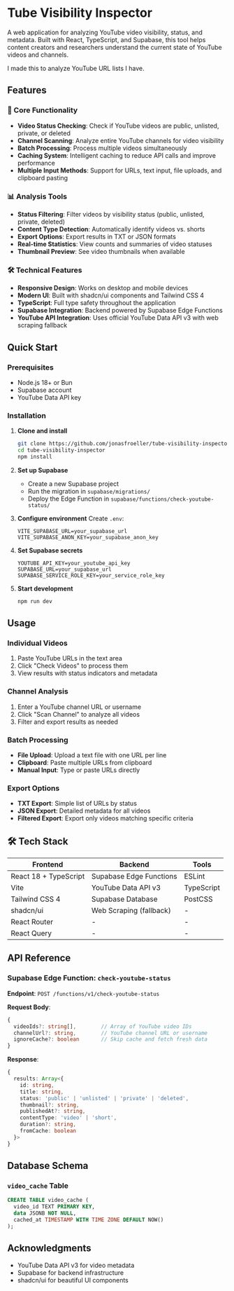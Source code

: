 # Tube Visibility Inspector

A web application for analyzing YouTube video visibility, status, and metadata. Built with React, TypeScript, and Supabase, this tool helps content creators and researchers understand the current state of YouTube videos and channels.

I made this to analyze YouTube URL lists I have.

## Features

### 🎯 Core Functionality

- **Video Status Checking**: Check if YouTube videos are public, unlisted, private, or deleted
- **Channel Scanning**: Analyze entire YouTube channels for video visibility
- **Batch Processing**: Process multiple videos simultaneously
- **Caching System**: Intelligent caching to reduce API calls and improve performance
- **Multiple Input Methods**: Support for URLs, text input, file uploads, and clipboard pasting

### 📊 Analysis Tools

- **Status Filtering**: Filter videos by visibility status (public, unlisted, private, deleted)
- **Content Type Detection**: Automatically identify videos vs. shorts
- **Export Options**: Export results in TXT or JSON formats
- **Real-time Statistics**: View counts and summaries of video statuses
- **Thumbnail Preview**: See video thumbnails when available

### 🛠 Technical Features

- **Responsive Design**: Works on desktop and mobile devices
- **Modern UI**: Built with shadcn/ui components and Tailwind CSS 4
- **TypeScript**: Full type safety throughout the application
- **Supabase Integration**: Backend powered by Supabase Edge Functions
- **YouTube API Integration**: Uses official YouTube Data API v3 with web scraping fallback

## Quick Start

### Prerequisites

- Node.js 18+ or Bun
- Supabase account
- YouTube Data API key

### Installation

1. **Clone and install**
   ```bash
   git clone https://github.com/jonasfroeller/tube-visibility-inspector.git
   cd tube-visibility-inspector
   npm install
   ```

2. **Set up Supabase**
   - Create a new Supabase project
   - Run the migration in `supabase/migrations/`
   - Deploy the Edge Function in `supabase/functions/check-youtube-status/`

3. **Configure environment**
   Create `.env`:
   ```env
   VITE_SUPABASE_URL=your_supabase_url
   VITE_SUPABASE_ANON_KEY=your_supabase_anon_key
   ```

4. **Set Supabase secrets**
   ```env
   YOUTUBE_API_KEY=your_youtube_api_key
   SUPABASE_URL=your_supabase_url
   SUPABASE_SERVICE_ROLE_KEY=your_service_role_key
   ```

5. **Start development**
   ```bash
   npm run dev
   ```

## Usage

### Individual Videos

1. Paste YouTube URLs in the text area
2. Click "Check Videos" to process them
3. View results with status indicators and metadata

### Channel Analysis

1. Enter a YouTube channel URL or username
2. Click "Scan Channel" to analyze all videos
3. Filter and export results as needed

### Batch Processing

- **File Upload**: Upload a text file with one URL per line
- **Clipboard**: Paste multiple URLs from clipboard
- **Manual Input**: Type or paste URLs directly

### Export Options

- **TXT Export**: Simple list of URLs by status
- **JSON Export**: Detailed metadata for all videos
- **Filtered Export**: Export only videos matching specific criteria

## 🛠 Tech Stack

| Frontend              | Backend                 | Tools      |
| --------------------- | ----------------------- | ---------- |
| React 18 + TypeScript | Supabase Edge Functions | ESLint     |
| Vite                  | YouTube Data API v3     | TypeScript |
| Tailwind CSS 4        | Supabase Database       | PostCSS    |
| shadcn/ui             | Web Scraping (fallback) | -          |
| React Router          | -                       | -          |
| React Query           | -                       | -          |

## API Reference

### Supabase Edge Function: `check-youtube-status`

**Endpoint**: `POST /functions/v1/check-youtube-status`

**Request Body**:
```typescript
{
  videoIds?: string[],        // Array of YouTube video IDs
  channelUrl?: string,        // YouTube channel URL or username
  ignoreCache?: boolean       // Skip cache and fetch fresh data
}
```

**Response**:
```typescript
{
  results: Array<{
    id: string,
    title: string,
    status: 'public' | 'unlisted' | 'private' | 'deleted',
    thumbnail?: string,
    publishedAt?: string,
    contentType: 'video' | 'short',
    duration?: string,
    fromCache: boolean
  }>
}
```

## Database Schema

### `video_cache` Table

```sql
CREATE TABLE video_cache (
  video_id TEXT PRIMARY KEY,
  data JSONB NOT NULL,
  cached_at TIMESTAMP WITH TIME ZONE DEFAULT NOW()
);
```

## Acknowledgments

- YouTube Data API v3 for video metadata
- Supabase for backend infrastructure
- shadcn/ui for beautiful UI components
